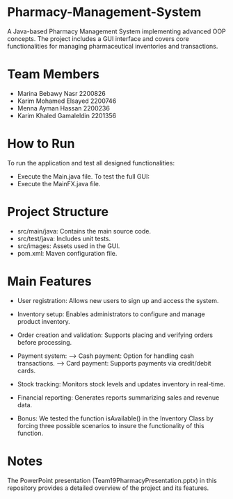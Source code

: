 # Pharmacy-Management-System
A Java-based Pharmacy Management System implementing advanced OOP concepts. The project includes a GUI interface and covers core functionalities for managing pharmaceutical inventories and transactions.

# Team Members
- Marina Bebawy Nasr 2200826
- Karim Mohamed Elsayed 2200746
- Menna Ayman Hassan 2200236
- Karim Khaled Gamaleldin 2201356

# How to Run
To run the application and test all designed functionalities:
- Execute the Main.java file.
To test the full GUI:
- Execute the MainFX.java file.


# Project Structure
- src/main/java: Contains the main source code.
- src/test/java: Includes unit tests.
- src/images: Assets used in the GUI.
- pom.xml: Maven configuration file.
  
# Main Features
- User registration: Allows new users to sign up and access the system.

- Inventory setup: Enables administrators to configure and manage product inventory.

- Order creation and validation: Supports placing and verifying orders before processing.

- Payment system: --> Cash payment: Option for handling cash transactions. --> Card payment: Supports payments via credit/debit cards.

- Stock tracking: Monitors stock levels and updates inventory in real-time.

- Financial reporting: Generates reports summarizing sales and revenue data.

- Bonus: We tested the function isAvailable() in the Inventory Class by forcing three possible scenarios to insure the functionality of this function.

# Notes
The PowerPoint presentation (Team19PharmacyPresentation.pptx) in this repository provides a detailed overview of the project and its features.
